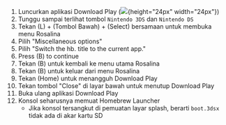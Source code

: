 1. Luncurkan aplikasi Download Play (![](/images/download-play-icon.png){height="24px" width="24px"})
2. Tunggu sampai terlihat tombol `Nintendo 3DS` dan `Nintendo DS`
3. Tekan (L) + (Tombol Bawah) + (Select) bersamaan untuk membuka menu Rosalina
4. Pilih "Miscellaneous options"
5. Pilih "Switch the hb. title to the current app."
6. Press (B) to continue
7. Tekan (B) untuk kembali ke menu utama Rosalina
8. Tekan (B) untuk keluar dari menu Rosalina
9. Tekan (Home) untuk menangguh Download Play
10. Tekan tombol "Close" di layar bawah untuk menutup Download Play
11. Buka ulang aplikasi Download Play
12. Konsol seharusnya memuat Homebrew Launcher
    - Jika konsol tersangkut di pemuatan layar splash, berarti `boot.3dsx` tidak ada di akar kartu SD

